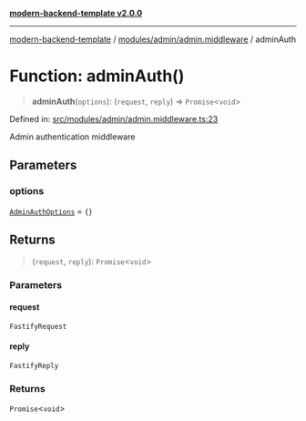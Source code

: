 [**modern-backend-template v2.0.0**](../../../../README.md)

***

[modern-backend-template](../../../../modules.md) / [modules/admin/admin.middleware](../README.md) / adminAuth

# Function: adminAuth()

> **adminAuth**(`options`): (`request`, `reply`) => `Promise`\<`void`\>

Defined in: [src/modules/admin/admin.middleware.ts:23](https://github.com/maemreyo/saas-4cus-nodejs/blob/2a5b3f3aa11335dfa561e80e1feabb8e6084261e/src/modules/admin/admin.middleware.ts#L23)

Admin authentication middleware

## Parameters

### options

[`AdminAuthOptions`](../interfaces/AdminAuthOptions.md) = `{}`

## Returns

> (`request`, `reply`): `Promise`\<`void`\>

### Parameters

#### request

`FastifyRequest`

#### reply

`FastifyReply`

### Returns

`Promise`\<`void`\>
